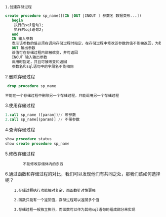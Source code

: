     1.创建存储过程
 ```sql
 create procedure sp_name([[IN |OUT |INOUT ] 参数名 数据类形...])
    begin
     执行的sql语句1;
     执行的sql语句2;
    end
    IN 输入参数
	表示该参数的值必须在调用存储过程时指定，在存储过程中修改该参数的值不能被返回，为默认值
    OUT 输出参数
	该值可在存储过程内部被改变，并可返回
    INOUT 输入输出参数
	调用时指定，并且可被改变和返回
    参数名和sql语句中的字段名不能相同
```

   2.删除存储过程
```sql
 drop procedure sp_name
```
    不能在一个存储过程中删除另一个存储过程，只能调用另一个存储过程


   3.使用存储过程
```sql
1.call sp_name ([param])// 带参数
2.call sp_name[(param)] // 不带参数
```

   4.查询存储过程
```sql
show procedure status
show create procedure sp_name
```

   5.修改存储过程

            不能修改存储体内的东西

   6.通过函数和存储过程的对比，我们可以发现他们有共同之处，那我们该如何选择呢？

        1.存储过程执行功能相对复杂，而函数针对性更强

        2.函数只能有一个返回值，存储过程可以返回多个值

        3.存储过程一般独立执行，而函数可以作为其他sql语句的组成部分来实现


